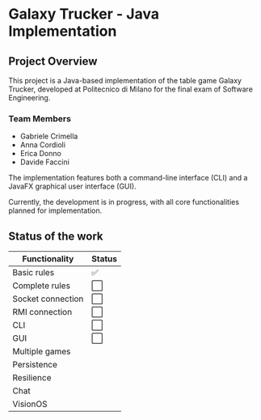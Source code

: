 # Galaxy Trucker - Java Implementation

## Project Overview

This project is a Java-based implementation of the table game Galaxy Trucker, developed at Politecnico di Milano for the final exam of Software Engineering.

### Team Members
- Gabriele Crimella
- Anna Cordioli
- Erica Donno
- Davide Faccini

The implementation features both a command-line interface (CLI) and a JavaFX graphical user interface (GUI). 

Currently, the development is in progress, with all core functionalities planned for implementation.

## Status of the work

| Functionality  | Status            | 
|----------------|-------------------|
| Basic rules    | :white_check_mark: |
| Complete rules | ⬜ |
| Socket connection | ⬜ |
| RMI connection | ⬜ |
| CLI            | ⬜ |
| GUI            | ⬜ |
| Multiple games |  |
| Persistence    |  |
| Resilience     |  |
| Chat           |  |
| VisionOS       |  |